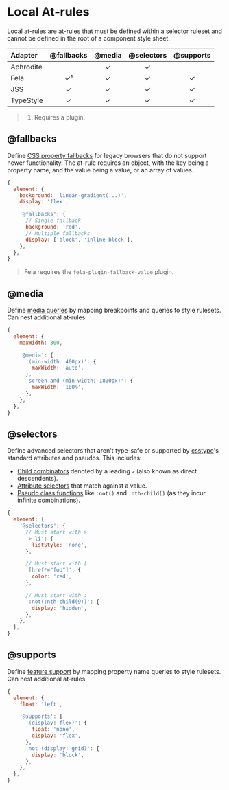 # Local At-rules

Local at-rules are at-rules that must be defined within a selector ruleset and cannot be defined in
the root of a component style sheet.

| Adapter   | @fallbacks | @media | @selectors | @supports |
| :-------- | :--------: | :----: | :--------: | :-------: |
| Aphrodite |            |   ✓    |     ✓      |           |
| Fela      |     ✓¹     |   ✓    |     ✓      |     ✓     |
| JSS       |     ✓      |   ✓    |     ✓      |     ✓     |
| TypeStyle |     ✓      |   ✓    |     ✓      |     ✓     |

> 1. Requires a plugin.

## @fallbacks

Define
[CSS property fallbacks](https://modernweb.com/using-css-fallback-properties-for-better-cross-browser-compatibility/)
for legacy browsers that do not support newer functionality. The at-rule requires an object, with
the key being a property name, and the value being a value, or an array of values.

```javascript
{
  element: {
    background: 'linear-gradient(...)',
    display: 'flex',

    '@fallbacks': {
      // Single fallback
      background: 'red',
      // Multiple fallbacks
      display: ['block', 'inline-block'],
    },
  },
}
```

> Fela requires the `fela-plugin-fallback-value` plugin.

## @media

Define [media queries](https://developer.mozilla.org/en-US/docs/Web/CSS/@media) by mapping
breakpoints and queries to style rulesets. Can nest additional at-rules.

```javascript
{
  element: {
    maxWidth: 300,

    '@media': {
      '(min-width: 400px)': {
        maxWidth: 'auto',
      },
      'screen and (min-width: 1800px)': {
        maxWidth: '100%',
      },
    },
  },
}
```

## @selectors

Define advanced selectors that aren't type-safe or supported by
[csstype](https://github.com/frenic/csstype)'s standard attributes and pseudos. This includes:

- [Child combinators](https://developer.mozilla.org/en-US/docs/Web/CSS/Child_combinator) denoted by
  a leading `>` (also known as direct descendents).
- [Attribute selectors](https://developer.mozilla.org/en-US/docs/Web/CSS/Attribute_selectors) that
  match against a value.
- [Pseudo class functions](https://developer.mozilla.org/en-US/docs/Web/CSS/:not) like `:not()` and
  `:nth-child()` (as they incur infinite combinations).

```javascript
{
  element: {
    '@selectors': {
      // Must start with >
      '> li': {
        listStyle: 'none',
      },

      // Must start with [
      '[href*="foo"]': {
        color: 'red',
      },

      // Must start with :
      ':not(:nth-child(9))': {
        display: 'hidden',
      },
    },
  },
}
```

## @supports

Define [feature support](https://developer.mozilla.org/en-US/docs/Web/CSS/@supports) by mapping
property name queries to style rulesets. Can nest additional at-rules.

```javascript
{
  element: {
    float: 'left',

    '@supports': {
      '(display: flex)': {
        float: 'none',
        display: 'flex',
      },
      'not (display: grid)': {
        display: 'block',
      },
    },
  },
}
```
